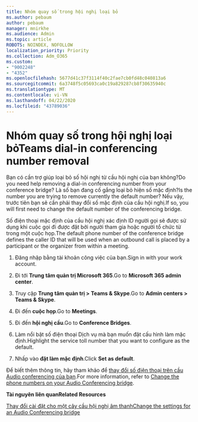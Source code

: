 ```yaml
---
title: Nhóm quay số trong hội nghị loại bỏ
ms.author: pebaum
author: pebaum
manager: mnirkhe
ms.audience: Admin
ms.topic: article
ROBOTS: NOINDEX, NOFOLLOW
localization_priority: Priority
ms.collection: Adm_O365
ms.custom:
- "9002248"
- "4352"
ms.openlocfilehash: 5677d41c37f3114f40c2fae7cb0fd48c040813a6
ms.sourcegitcommit: 6a3748f5c05693ca0c19a829287cb8f30635940c
ms.translationtype: MT
ms.contentlocale: vi-VN
ms.lasthandoff: 04/22/2020
ms.locfileid: "43789036"
---
```

# <a name="teams-dial-in-conferencing-number-removal"></a><span data-ttu-id="4cc45-102">Nhóm quay số trong hội nghị loại bỏ</span><span class="sxs-lookup"><span data-stu-id="4cc45-102">Teams dial-in conferencing number removal</span></span>

<span data-ttu-id="4cc45-103">Bạn có cần trợ giúp loại bỏ số hội nghị từ cầu hội nghị của bạn không?</span><span class="sxs-lookup"><span data-stu-id="4cc45-103">Do you need help removing a dial-in conferencing number from your conference bridge?</span></span> <span data-ttu-id="4cc45-104">Là số bạn đang cố gắng loại bỏ hiện số mặc định?</span><span class="sxs-lookup"><span data-stu-id="4cc45-104">Is the number you are trying to remove currently the default number?</span></span> <span data-ttu-id="4cc45-105">Nếu vậy, trước tiên bạn sẽ cần phải thay đổi số mặc định của cầu hội nghị.</span><span class="sxs-lookup"><span data-stu-id="4cc45-105">If so, you will first need to change the default number of the conferencing bridge.</span></span>

<span data-ttu-id="4cc45-106">Số điện thoại mặc định của cầu hội nghị xác định ID người gọi sẽ được sử dụng khi cuộc gọi đi được đặt bởi người tham gia hoặc người tổ chức từ trong một cuộc họp.</span><span class="sxs-lookup"><span data-stu-id="4cc45-106">The default phone number of the conference bridge defines the caller ID that will be used when an outbound call is placed by a participant or the organizer from within a meeting.</span></span>

1. <span data-ttu-id="4cc45-107">Đăng nhập bằng tài khoản công việc của bạn.</span><span class="sxs-lookup"><span data-stu-id="4cc45-107">Sign in with your work account.</span></span>

2. <span data-ttu-id="4cc45-108">Đi tới **Trung tâm quản trị Microsoft 365**.</span><span class="sxs-lookup"><span data-stu-id="4cc45-108">Go to **Microsoft 365 admin center**.</span></span>

3. <span data-ttu-id="4cc45-109">Truy cập **Trung tâm quản trị > Teams & Skype**.</span><span class="sxs-lookup"><span data-stu-id="4cc45-109">Go to **Admin centers > Teams & Skype**.</span></span>

4. <span data-ttu-id="4cc45-110">Đi đến **cuộc họp**.</span><span class="sxs-lookup"><span data-stu-id="4cc45-110">Go to **Meetings**.</span></span>

5. <span data-ttu-id="4cc45-111">Đi đến **hội nghị cầu**.</span><span class="sxs-lookup"><span data-stu-id="4cc45-111">Go to **Conference Bridges**.</span></span>

6. <span data-ttu-id="4cc45-112">Làm nổi bật số điện thoại Dịch vụ mà bạn muốn đặt cấu hình làm mặc định.</span><span class="sxs-lookup"><span data-stu-id="4cc45-112">Highlight the service toll number that you want to configure as the default.</span></span>

7. <span data-ttu-id="4cc45-113">Nhấp vào **đặt làm mặc định**.</span><span class="sxs-lookup"><span data-stu-id="4cc45-113">Click **Set as default**.</span></span>

<span data-ttu-id="4cc45-114">Để biết thêm thông tin, hãy tham khảo để [thay đổi số điện thoại trên cầu Audio conferencing của bạn](https://docs.microsoft.com/microsoftteams/change-the-phone-numbers-on-your-audio-conferencing-bridge).</span><span class="sxs-lookup"><span data-stu-id="4cc45-114">For more information, refer to [Change the phone numbers on your Audio Conferencing bridge](https://docs.microsoft.com/microsoftteams/change-the-phone-numbers-on-your-audio-conferencing-bridge).</span></span>

<span data-ttu-id="4cc45-115">**Tài nguyên liên quan**</span><span class="sxs-lookup"><span data-stu-id="4cc45-115">**Related Resources**</span></span>

[<span data-ttu-id="4cc45-116">Thay đổi cài đặt cho một cây cầu hội nghị âm thanh</span><span class="sxs-lookup"><span data-stu-id="4cc45-116">Change the settings for an Audio Conferencing bridge</span></span>](https://docs.microsoft.com/microsoftteams/change-the-settings-for-an-audio-conferencing-bridge)
